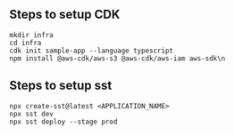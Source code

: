 ## Steps to setup CDK
```
mkdir infra
cd infra
cdk init sample-app --language typescript
npm install @aws-cdk/aws-s3 @aws-cdk/aws-iam aws-sdk\n
```

## Steps to setup sst
```
npx create-sst@latest <APPLICATION_NAME>
npx sst dev
npx sst deploy --stage prod
```